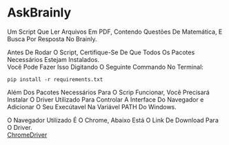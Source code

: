 # AskBrainly
Um Script Que Ler Arquivos Em PDF, Contendo Questões De Matemática, E Busca Por Resposta No Brainly.

Antes De Rodar O Script, Certifique-Se De Que Todos Os Pacotes Necessários Estejam Instalados.  
Você Pode Fazer Isso Digitando O Seguinte Commando No Terminal:
```
pip install -r requirements.txt
```  
Além Dos Pacotes Necessários Para O Scrip Funcionar, Você Precisará Instalar O Driver Utilizado Para Controlar A Interface Do Navegador e Adicionar O Seu Execútavel Na Variável PATH Do Windows.  

O Navegador Utilizado É O Chrome, Abaixo Está O Link De Download Para O Driver.  
[ChromeDriver](https://sites.google.com/a/chromium.org/chromedriver/downloads)
